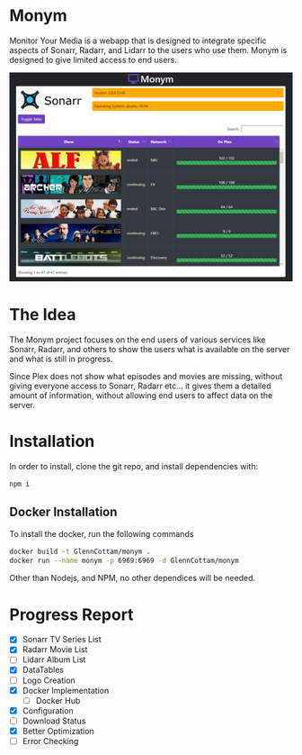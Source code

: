 # Monym
 Monitor Your Media is a webapp that is designed to integrate specific aspects of Sonarr, Radarr, and Lidarr to the users who use them. Monym is designed to give limited access to end users.

![Monym Example](images/Example.png)

# The Idea
The Monym project focuses on the end users of various services like Sonarr, Radarr, and others to show the users what is available on the server and what is still in progress.

Since Plex does not show what episodes and movies are missing, without giving everyone access to Sonarr, Radarr etc... it gives them a detailed amount of information, without allowing end users to affect data on the server.

# Installation
In order to install, clone the git repo, and install dependencies with:
```bash
npm i
```
## Docker Installation
To install the docker, run the following commands
```bash
docker build -t GlennCottam/monym .
docker run --name monym -p 6969:6969 -d GlennCottam/monym
```


Other than Nodejs, and NPM, no other dependices will be needed.

# Progress Report
- [x] Sonarr TV Series List
- [x] Radarr Movie List
- [ ] Lidarr Album List
- [x] DataTables
- [ ] Logo Creation
- [X] Docker Implementation
  - [ ] Docker Hub
- [x] Configuration
- [ ] Download Status
- [x] Better Optimization
- [ ] Error Checking